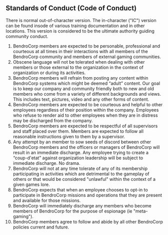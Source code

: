 ## Standards of Conduct (Code of Conduct)
There is normal out-of-character version. The in-character ("IC") version can be found insode of various training documentation and in other locations. This version is considered to be the ultimate authority guiding community conduct.

1. BendroCorp members are expected to be personable, professional and courteous at all times in their interactions with all members of the BendroCorp community and members of external gaming communities. 
2. Obscene language will not be tolerated when dealing with other members or those external to the organization in the context of organization or during its activities.
3. BendroCorp members will refrain from posting any content within BendroCorp systems which might be deemed “adult” content. Our goal is to keep our company and community friendly both to new and old members who come from a variety of different backgrounds and views. This includes text, pictures, video and any other forms of content.
4. BendroCorp members are expected to be courteous and helpful to other employees regardless of their position within the company. Employees who refuse to render aid to other employees when they are in distress may be discharged from the company.
5. BendroCorp members are expected to be respectful of all supervisors and staff placed over them. Members are expected to follow all reasonable instructions given to them by a supervisor. 
6. Any attempt by an member to sow seeds of discord between other BendroCorp members and the officers or managers of BendroCorp will result in an immediate discharge. Any employee trying to create a “coup-d'etat” against organization leadership will be subject to immediate discharge. No drama.
7. BendroCorp will not at any time tolerate of any of its membership participating in activities which are detrimental to the gameplay of others or that would be considered "unlawful" within the context of a given games lore.
8. BendroCorp expects that when an employee chooses to opt-in to participate in BendroCorp missions and operations that they are present and available for those missions.
9. BendroCorp will immediately discharge any members who become members of BendroCorp for the purpose of espionage (ie "meta-gaming").
10. BendroCorp members agree to follow and abide by all other BendroCorp policies current and future.
